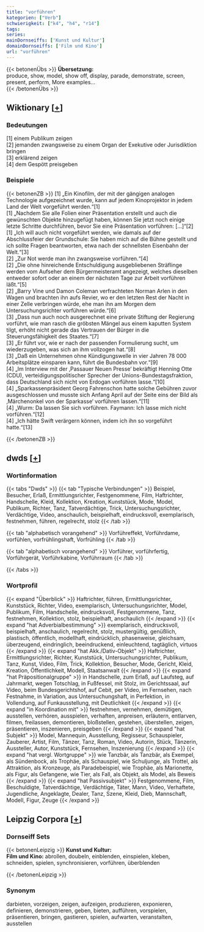 ```yaml
---
title: "vorführen"
kategorien: ["Verb"]
schwierigkeit: ["k4", "h4", "r14"]
tags:
series:
mainDornseiffs: ['Kunst und Kultur']
domainDornseiffs: ['Film und Kino']
url: "vorführen"
---
```


{{< betonenÜbs >}}
**Übersetzung:**  
produce, show, model, show off, display, parade, demonstrate, screen, present, perform, More examples...  
{{< /betonenÜbs >}}

## Wiktionary [[+](https://de.wiktionary.org/wiki/vorführen)]

### Bedeutungen
[1] einem Publikum zeigen  
[2] jemanden zwangsweise zu einem Organ der Exekutive oder Jurisdiktion bringen  
[3] erklärend zeigen  
[4] dem Gespött preisgeben  

### Beispiele
{{< betonenZB >}}
[1] „Ein Kinofilm, der mit der gängigen analogen Technologie aufgezeichnet wurde, kann auf jedem Kinoprojektor in jedem Land der Welt vorgeführt werden.“[1]  
[1] „Nachdem Sie alle Folien einer Präsentation erstellt und auch die gewünschten Objekte hinzugefügt haben, können Sie jetzt noch einige letzte Schritte durchführen, bevor Sie eine Präsentation vorführen: […]“[2]  
[1] „Ich will auch nicht vorgeführt werden, wie damals auf der Abschlussfeier der Grundschule: Sie haben mich auf die Bühne gestellt und ich sollte Fragen beantworten, etwa nach der schnellsten Eisenbahn der Welt.“[3]  
[2] „Zur Not werde man ihn zwangsweise vorführen.“[4]  
[2] „Die ohne hinreichende Entschuldigung ausgebliebenen Sträflinge werden vom Aufseher dem Bürgermeisteramt angezeigt, welches dieselben entweder sofort oder an einem der nächsten Tage zur Arbeit vorführen läßt.“[5]  
[2] „Barry Vine und Damon Coleman verfrachteten Norman Arlen in den Wagen und brachten ihn aufs Revier, wo er den letzten Rest der Nacht in einer Zelle verbringen würde, ehe man ihn am Morgen dem Untersuchungsrichter vorführen würde.“[6]  
[3] „Dass nun auch noch ausgerechnet eine private Stiftung der Regierung vorführt, wie man rasch die gröbsten Mängel aus einem kaputten System tilgt, erhöht nicht gerade das Vertrauen der Bürger in die Steuerungsfähigkeit des Staates.“[7]  
[3] „Er führt vor, wie er nach der passenden Formulierung sucht, um wiederzugeben, was sich an ihm vollzogen hat.“[8]  
[3] „Daß ein Unternehmen ohne Kündigungswelle in vier Jahren 78 000 Arbeitsplätze einsparen kann, führt die Bundesbahn vor.“[9]  
[4] „Im Interview mit der ‚Passauer Neuen Presse‘ bekräftigt Henning Otte (CDU), verteidigungspolitischer Sprecher der Unions-Bundestagsfraktion, dass Deutschland sich nicht von Erdogan vorführen lasse.“[10]  
[4] „Sparkassenpräsident Georg Fahrenschon hatte solche Gebühren zuvor ausgeschlossen und musste sich Anfang April auf der Seite eins der Bild als ‚Märchenonkel von der Sparkasse‘ vorführen lassen.“[11]  
[4] „Wurm: Da lassen Sie sich vorführen. Faymann: Ich lasse mich nicht vorführen.“[12]  
[4] „Ich hätte Swift verärgern können, indem ich ihn so vorgeführt hatte.“[13]  

{{< /betonenZB >}}


## dwds [[+](https://www.dwds.de/wb/vorführen)]

### Wortinformation
{{< tabs "Dwds" >}}
{{< tab "Typische Verbindungen" >}}
Beispiel, Besucher, Erlaß, Ermittlungsrichter, Festgenommene, Film, Haftrichter, Handschelle, Kleid, Kollektion, Kreation, Kunststück, Mode, Model, Publikum, Richter, Tanz, Tatverdächtige, Trick, Untersuchungsrichter, Verdächtige, Video, anschaulich, beispielhaft, eindrucksvoll, exemplarisch, festnehmen, führen, regelrecht, stolz
{{< /tab >}}

{{< tab "alphabetisch vorangehend" >}}
Vorführeffekt, Vorführdame, vorfühlen, vorfrühlingshaft, Vorfrühling
{{< /tab >}}

{{< tab "alphabetisch vorangehend" >}}
Vorführer, vorführfertig, Vorführgerät, Vorführkabine, Vorführraum
{{< /tab >}}

{{< /tabs >}}

### Wortprofil
{{< expand "Überblick" >}} Haftrichter, führen, Ermittlungsrichter, Kunststück, Richter, Video, exemplarisch, Untersuchungsrichter, Model, Publikum, Film, Handschelle, eindrucksvoll, Festgenommene, Tanz, festnehmen, Kollektion, stolz, beispielhaft, anschaulich {{< /expand >}}
{{< expand "hat Adverbialbestimmung" >}} exemplarisch, eindrucksvoll, beispielhaft, anschaulich, regelrecht, stolz, mustergültig, genüßlich, plastisch, öffentlich, modellhaft, eindrücklich, phasenweise, gleichsam, überzeugend, eindringlich, beeindruckend, einleuchtend, tagtäglich, virtuos {{< /expand >}}
{{< expand "hat Akk./Dativ-Objekt" >}} Haftrichter, Ermittlungsrichter, Richter, Kunststück, Untersuchungsrichter, Publikum, Tanz, Kunst, Video, Film, Trick, Kollektion, Besucher, Mode, Gericht, Kleid, Kreation, Öffentlichkeit, Modell, Staatsanwalt {{< /expand >}}
{{< expand "hat Präpositionalgruppe" >}} in Handschelle, zum Erlaß, auf Laufsteg, auf Jahrmarkt, wegen Totschlag, in Fußfessel, mit Stolz, im Gerichtssaal, auf Video, beim Bundesgerichtshof, auf Cebit, per Video, im Fernsehen, nach Festnahme, in Variation, aus Untersuchungshaft, in Perfektion, in Vollendung, auf Funkausstellung, mit Deutlichkeit {{< /expand >}}
{{< expand "in Koordination mit" >}} festnehmen, vernehmen, demütigen, ausstellen, verhören, ausspielen, verhaften, anpreisen, erläutern, entlarven, filmen, freilassen, demontieren, bloßstellen, gestehen, überstellen, zeigen, präsentieren, inszenieren, preisgeben {{< /expand >}}
{{< expand "hat Subjekt" >}} Model, Mannequin, Ausstellung, Regisseur, Schauspieler, Zauberer, Artist, Film, Tänzer, Tanz, Roman, Video, Autorin, Stück, Tänzerin, Aussteller, Autor, Kunststück, Fernsehen, Inszenierung {{< /expand >}}
{{< expand "hat vergl. Wortgruppe" >}} wie Tanzbär, als Tanzbär, als Exempel, als Sündenbock, als Trophäe, als Schauspiel, wie Schuljunge, als Trottel, als Attraktion, als Kronzeuge, als Paradebeispiel, wie Trophäe, als Marionette, als Figur, als Gefangene, wie Tier, als Fall, als Objekt, als Model, als Beweis {{< /expand >}}
{{< expand "hat Passivsubjekt" >}} Festgenommene, Film, Beschuldigte, Tatverdächtige, Verdächtige, Täter, Mann, Video, Verhaftete, Jugendliche, Angeklagte, Dealer, Tanz, Szene, Kleid, Dieb, Mannschaft, Modell, Figur, Zeuge {{< /expand >}}

## Leipzig Corpora [[+](https://corpora.uni-leipzig.de/en/res?word=vorführen&corpusId=deu_newscrawl-public_2018)]

### Dornseiff Sets
{{< betonenLeipzig >}}
**Kunst und Kultur:**  
**Film und Kino:** abrollen, doubeln, einblenden, einspielen, kleben, schneiden, spielen, synchronisieren, vorführen, überblenden  

{{< /betonenLeipzig >}}

### Synonym
darbieten, vorzeigen, zeigen, aufzeigen, produzieren, exponieren, definieren, demonstrieren, geben, bieten, aufführen, vorspielen, präsentieren, bringen, gastieren, spielen, aufwarten, veranstalten, ausstellen

